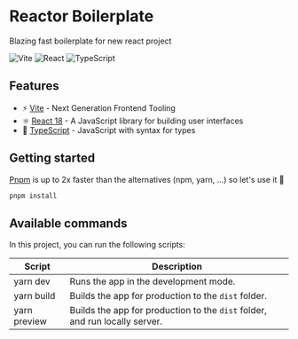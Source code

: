 # Reactor Boilerplate

Blazing fast boilerplate for new react project

![Vite](https://img.shields.io/badge/Vite-B73BFE?style=for-the-badge&logo=vite&logoColor=FFD62E)
![React](https://img.shields.io/badge/React-20232A?style=for-the-badge&logo=react&logoColor=61DAFB)
![TypeScript](https://img.shields.io/badge/TypeScript-007ACC?style=for-the-badge&logo=typescript&logoColor=white)

## Features

- ⚡️ [Vite](https://vitejs.dev/) - Next Generation Frontend Tooling
- ⚛️ [React 18](https://reactjs.org/) - A JavaScript library for building user interfaces
- 💎 [TypeScript](https://www.typescriptlang.org/) - JavaScript with syntax for types

## Getting started

[Pnpm](https://pnpm.io/) is up to 2x faster than the alternatives (npm, yarn, ...) so let's use it 🚀

```bash
pnpm install
```

## Available commands

<p>In this project, you can run the following scripts:</p>

| Script       | Description                                                                 |
| ------------ | --------------------------------------------------------------------------- |
| yarn dev     | Runs the app in the development mode.                                       |
| yarn build   | Builds the app for production to the `dist` folder.                         |
| yarn preview | Builds the app for production to the `dist` folder, and run locally server. |
